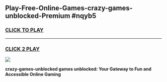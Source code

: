 
## Play-Free-Online-Games-crazy-games-unblocked-Premium #nqyb5
<h3>
<a href="https://premium.freeplayer.one?title=crazy-games-unblocked&ref=8M">CLICK TO PLAY</a></h3>
<hr>

<h3>
<a href="https://premium.freeplayer.one?title=crazy-games-unblocked&ref=8M">CLICK 2 PLAY</a>
  
</h3>

<a href="https://premium.freeplayer.one?title=crazy-games-unblocked&ref=8M"><img src="https://clearcache.store/games.png"></a>


**crazy-games-unblocked games unblocked: Your Gateway to Fun and Accessible Online Gaming**
